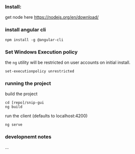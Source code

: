 ### Install:
get node here
https://nodejs.org/en/download/

### install angular cli

```
npm install -g @angular-cli
```
### Set Windows Execution policy
the `ng` utility will be restricted on user accounts on initial install.
```
set-executionpolicy unrestricted
```
### running the project

build the project
```
cd [repo]/snip-gui
ng build
```

run the client (defaults to localhost:4200)
```
ng serve
```

### developnemt notes

...